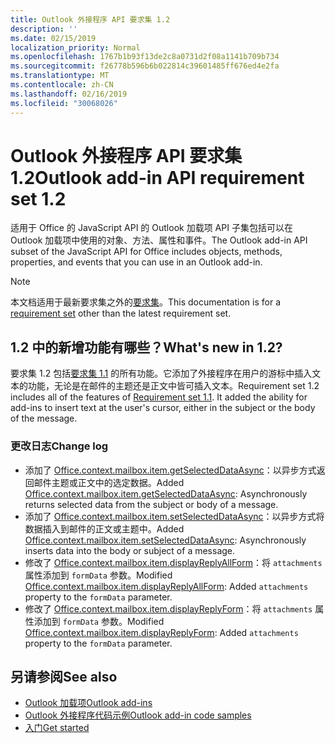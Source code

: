 ```yaml
---
title: Outlook 外接程序 API 要求集 1.2
description: ''
ms.date: 02/15/2019
localization_priority: Normal
ms.openlocfilehash: 1767b1b93f13de2c8a0731d2f08a1141b709b734
ms.sourcegitcommit: f26778b596b6b022814c39601485ff676ed4e2fa
ms.translationtype: MT
ms.contentlocale: zh-CN
ms.lasthandoff: 02/16/2019
ms.locfileid: "30068026"
---
```

# <a name="outlook-add-in-api-requirement-set-12"></a><span data-ttu-id="c90b0-102">Outlook 外接程序 API 要求集 1.2</span><span class="sxs-lookup"><span data-stu-id="c90b0-102">Outlook add-in API requirement set 1.2</span></span>

<span data-ttu-id="c90b0-103">适用于 Office 的 JavaScript API 的 Outlook 加载项 API 子集包括可以在 Outlook 加载项中使用的对象、方法、属性和事件。</span><span class="sxs-lookup"><span data-stu-id="c90b0-103">The Outlook add-in API subset of the JavaScript API for Office includes objects, methods, properties, and events that you can use in an Outlook add-in.</span></span>

> [!NOTE]
> <span data-ttu-id="c90b0-104">本文档适用于最新要求集之外的[要求集](/office/dev/add-ins/reference/requirement-sets/outlook-api-requirement-sets)。</span><span class="sxs-lookup"><span data-stu-id="c90b0-104">This documentation is for a [requirement set](/office/dev/add-ins/reference/requirement-sets/outlook-api-requirement-sets) other than the latest requirement set.</span></span> 

## <a name="whats-new-in-12"></a><span data-ttu-id="c90b0-105">1.2 中的新增功能有哪些？</span><span class="sxs-lookup"><span data-stu-id="c90b0-105">What's new in 1.2?</span></span>

<span data-ttu-id="c90b0-p101">要求集 1.2 包括[要求集 1.1](../requirement-set-1.1/outlook-requirement-set-1.1.md) 的所有功能。它添加了外接程序在用户的游标中插入文本的功能，无论是在邮件的主题还是正文中皆可插入文本。</span><span class="sxs-lookup"><span data-stu-id="c90b0-p101">Requirement set 1.2 includes all of the features of [Requirement set 1.1](../requirement-set-1.1/outlook-requirement-set-1.1.md). It added the ability for add-ins to insert text at the user's cursor, either in the subject or the body of the message.</span></span>

### <a name="change-log"></a><span data-ttu-id="c90b0-108">更改日志</span><span class="sxs-lookup"><span data-stu-id="c90b0-108">Change log</span></span>

- <span data-ttu-id="c90b0-109">添加了 [Office.context.mailbox.item.getSelectedDataAsync](office.context.mailbox.item.md#getselecteddataasynccoerciontype-options-callback--string)：以异步方式返回邮件主题或正文中的选定数据。</span><span class="sxs-lookup"><span data-stu-id="c90b0-109">Added [Office.context.mailbox.item.getSelectedDataAsync](office.context.mailbox.item.md#getselecteddataasynccoerciontype-options-callback--string): Asynchronously returns selected data from the subject or body of a message.</span></span>
- <span data-ttu-id="c90b0-110">添加了 [Office.context.mailbox.item.setSelectedDataAsync](office.context.mailbox.item.md#setselecteddataasyncdata-options-callback)：以异步方式将数据插入到邮件的正文或主题中。</span><span class="sxs-lookup"><span data-stu-id="c90b0-110">Added [Office.context.mailbox.item.setSelectedDataAsync](office.context.mailbox.item.md#setselecteddataasyncdata-options-callback): Asynchronously inserts data into the body or subject of a message.</span></span>
- <span data-ttu-id="c90b0-111">修改了 [Office.context.mailbox.item.displayReplyAllForm](office.context.mailbox.item.md#displayreplyallformformdata-callback)：将 `attachments` 属性添加到 `formData` 参数。</span><span class="sxs-lookup"><span data-stu-id="c90b0-111">Modified [Office.context.mailbox.item.displayReplyAllForm](office.context.mailbox.item.md#displayreplyallformformdata-callback): Added `attachments` property to the `formData` parameter.</span></span>
- <span data-ttu-id="c90b0-112">修改了 [Office.context.mailbox.item.displayReplyForm](office.context.mailbox.item.md#displayreplyformformdata-callback)：将 `attachments` 属性添加到 `formData` 参数。</span><span class="sxs-lookup"><span data-stu-id="c90b0-112">Modified [Office.context.mailbox.item.displayReplyForm](office.context.mailbox.item.md#displayreplyformformdata-callback): Added `attachments` property to the `formData` parameter.</span></span>

## <a name="see-also"></a><span data-ttu-id="c90b0-113">另请参阅</span><span class="sxs-lookup"><span data-stu-id="c90b0-113">See also</span></span>

- [<span data-ttu-id="c90b0-114">Outlook 加载项</span><span class="sxs-lookup"><span data-stu-id="c90b0-114">Outlook add-ins</span></span>](https://docs.microsoft.com/outlook/add-ins/)
- [<span data-ttu-id="c90b0-115">Outlook 外接程序代码示例</span><span class="sxs-lookup"><span data-stu-id="c90b0-115">Outlook add-in code samples</span></span>](https://developer.microsoft.com/outlook/gallery/?filterBy=Outlook,Samples,Add-ins)
- [<span data-ttu-id="c90b0-116">入门</span><span class="sxs-lookup"><span data-stu-id="c90b0-116">Get started</span></span>](https://docs.microsoft.com/outlook/add-ins/quick-start)
